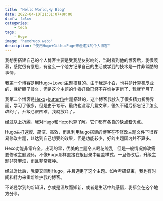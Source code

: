 ```yaml
---
title: "Hello World,My Blog"
date: 2022-04-10T21:01:07+08:00
draft: false
categories:
    - tech
tags:
    - Hugo
image: "hexohugo.webp"
description: "使用Hugo+GithubPage来创建我的个人博客"
---
```


我想要搭建自己的个人博客主要是受我朋友影响的，当时看到他的博客后，我很羡慕，感觉很有意思，有这么一个地方记录自己的生活或学到的技术是一件非常酷的事情。

我第一个博客是用[Hugo](https://gohugo.io/)+[Loveit](https://hugoloveit.com/zh-cn/theme-documentation-basics/)主题搭建的。由于我是小白，也并非计算机专业的，就折腾了很久，但是这个主题的作者好像已经不在维护更新了，我就弃用了。

我第二个博客是[Hexo](https://hexo.io/zh-cn/)+[butterfly](https://butterfly.js.org/posts/21cfbf15/)主题搭建的，这个博客我投入了很多精力折腾界面，学习了很多，但是由于考研，最终也没写几篇文章，很久不碰后都忘记了怎么改的了，升级也很困难，我就放弃了。

经过以上折腾，我对Hugo和Hexo也算了解。它们都有各自的缺点和优点。

Hugo主打速度、简洁、高效，而且利用hugo搭建的博客在不修改主题文件下很容易修改主题，以达到自己想要的效果，但是功能较少，好的主题国内并不算多。

Hexo功能非常齐全，出现的早，优美的主题令人眼花缭乱，但是一般情况修改需要修改主题源码，不像Hugo那样直接在根目录中覆盖样式。一旦修改后，升级主题非常麻烦，而且非常臃肿。

经过对比后，我要又回到Hugo，并且选用了这个主题。如今考研结束，我也有时间和精力来重新维护我的博客。

不论是学到的新知识，亦或是温故而知新，或者是生活中的感悟，我都会在这个地方分享。

